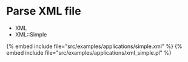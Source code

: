 # Parse XML file

* XML
* XML::Simple

{% embed include file="src/examples/applications/simple.xml" %}
{% embed include file="src/examples/applications/xml_simple.pl" %}



